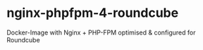 # nginx-phpfpm-4-roundcube
Docker-Image with Nginx + PHP-FPM optimised &amp; configured for Roundcube
